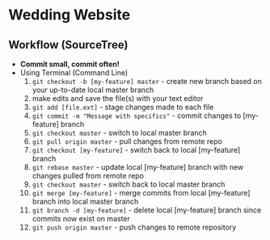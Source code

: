 # Wedding Website

## Workflow (SourceTree)
* **Commit small, commit often!**
* Using Terminal (Command Line)
    1. `git checkout -b [my-feature] master` - create new branch based on your up-to-date local master branch
    1. make edits and save the file(s) with your text editor
    1. `git add [file.ext]` - stage changes made to each file
    1. `git commit -m "Message with specifics"` - commit changes to [my-feature] branch
    1. `git checkout master` - switch to local master branch
    1. `git pull origin master` - pull changes from remote repo
    1. `git checkout [my-feature]` - switch back to local [my-feature] branch
    1. `git rebase master` - update local [my-feature] branch with new changes pulled from remote repo
    1. `git checkout master` - switch back to local master branch
    1. `git merge [my-feature]` - merge commits from local [my-feature] branch into local master branch
    1. `git branch -d [my-feature]` - delete local [my-feature] branch since commits now exist on master
    1. `git push origin master` - push changes to remote repository